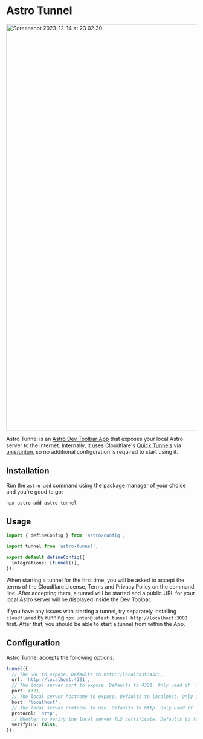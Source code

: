 # Astro Tunnel

<img width="1076" alt="Screenshot 2023-12-14 at 23 02 30" src="https://github.com/morinokami/astro-tunnel/assets/7889778/59ae61a3-f78a-4292-a143-bcf7f78c2e06">

Astro Tunnel is an [Astro Dev Toolbar App](https://docs.astro.build/en/reference/dev-toolbar-app-reference/) that exposes your local Astro server to the internet. Internally, it uses Cloudflare's [Quick Tunnels](https://developers.cloudflare.com/cloudflare-one/connections/connect-networks/do-more-with-tunnels/trycloudflare/) via [unjs/untun](https://github.com/unjs/untun), so no additional configuration is required to start using it.

## Installation

Run the `astro add` command using the package manager of your choice and you're good to go:

```sh
npx astro add astro-tunnel
```

## Usage

```ts
import { defineConfig } from 'astro/config';

import tunnel from 'astro-tunnel';

export default defineConfig({
  integrations: [tunnel()],
});
```

When starting a tunnel for the first time, you will be asked to accept the terms of the Cloudflare License, Terms and Privacy Policy on the command line. After accepting them, a tunnel will be started and a public URL for your local Astro server will be displayed inside the Dev Toolbar.

If you have any issues with starting a tunnel, try separately installing `cloudflared` by running `npx untun@latest tunnel http://localhost:3000` first. After that, you should be able to start a tunnel from within the App.

## Configuration

Astro Tunnel accepts the following options:

```ts
tunnel({
  // The URL to expose. Defaults to http://localhost:4321.
  url: 'http://localhost:4321',
  // The local server port to expose. Defaults to 4321. Only used if `url` is not set.
  port: 4321,
  // The local server hostname to expose. Defaults to localhost. Only used if `url` is not set.
  host: 'localhost',
  // The local server protocol to use. Defaults to http. Only used if `url` is not set.
  protocol: 'http',
  // Whether to verify the local server TLS certificate. Defaults to false.
  verifyTLS: false,
});
```
